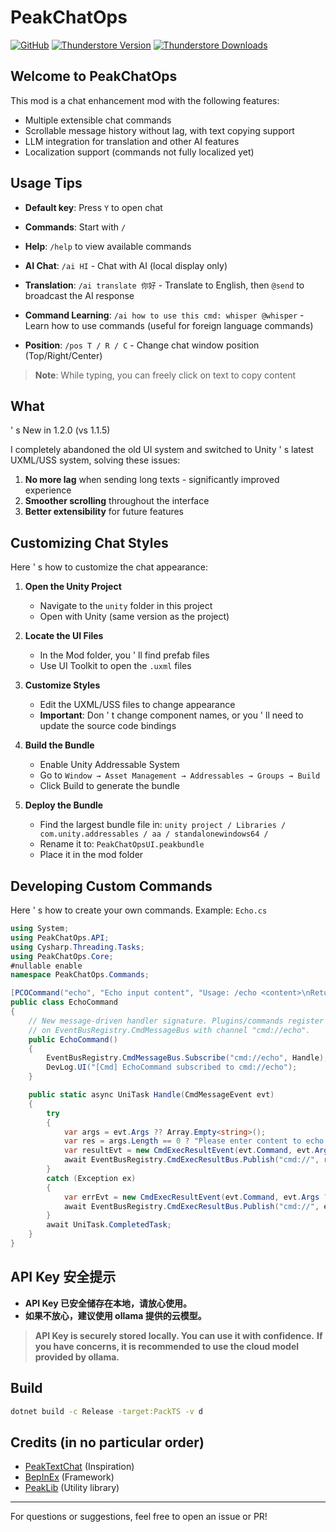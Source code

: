 # PeakChatOps
[![GitHub](https://img.shields.io/badge/GitHub-PeakChatOps-LIghtJUNction?style=for-the-badge&logo=GitHub)](https://github.com/LIghtJUNction/PeakMods)
[![Thunderstore Version](https://img.shields.io/thunderstore/v/LIghtPeak/PeakChatOps?style=for-the-badge&logo=thunderstore&logoColor=white)](https://new.thunderstore.io/c/peak/p/LIghtPeak/PeakChatOps/)
[![Thunderstore Downloads](https://img.shields.io/thunderstore/dt/LIghtPeak/PeakChatOps?style=for-the-badge&logo=thunderstore&logoColor=white)](https://new.thunderstore.io/c/peak/p/LIghtPeak/PeakChatOps/)

## Welcome to PeakChatOps

This mod is a chat enhancement mod with the following features:
- Multiple extensible chat commands
- Scrollable message history without lag, with text copying support
- LLM integration for translation and other AI features
- Localization support (commands not fully localized yet)

## Usage Tips

- **Default key**: Press `Y` to open chat
- **Commands**: Start with `/`
- **Help**: `/help` to view available commands
- **AI Chat**: `/ai HI` - Chat with AI (local display only)
- **Translation**: `/ai translate 你好` - Translate to English, then `@send` to broadcast the AI response
- **Command Learning**: `/ai how to use this cmd: whisper @whisper` - Learn how to use commands (useful for foreign language commands)

- **Position**: `/pos T / R / C` - Change chat window position (Top/Right/Center)

> **Note**: While typing, you can freely click on text to copy content

## What
'
s New in 1.2.0 (vs 1.1.5)

I completely abandoned the old UI system and switched to Unity
'
s latest UXML/USS system, solving these issues:

1. **No more lag** when sending long texts - significantly improved experience
2. **Smoother scrolling** throughout the interface
3. **Better extensibility** for future features

## Customizing Chat Styles

Here
'
s how to customize the chat appearance:

1. **Open the Unity Project**
   - Navigate to the `unity` folder in this project
   - Open with Unity (same version as the project)

2. **Locate the UI Files**
   - In the Mod folder, you
'
ll find prefab files
   - Use UI Toolkit to open the `.uxml` files

3. **Customize Styles**
   - Edit the UXML/USS files to change appearance
   - **Important**: Don
'
t change component names, or you
'
ll need to update the source code bindings

4. **Build the Bundle**
   - Enable Unity Addressable System
   - Go to `Window → Asset Management → Addressables → Groups → Build`
   - Click Build to generate the bundle

5. **Deploy the Bundle**
   - Find the largest bundle file in: `unity project / Libraries / com.unity.addressables / aa / standalonewindows64 /`
   - Rename it to: `PeakChatOpsUI.peakbundle`
   - Place it in the mod folder

## Developing Custom Commands

Here
'
s how to create your own commands. Example: `Echo.cs`

```csharp
using System;
using PeakChatOps.API;
using Cysharp.Threading.Tasks;
using PeakChatOps.Core;
#nullable enable
namespace PeakChatOps.Commands;

[PCOCommand("echo", "Echo input content", "Usage: /echo <content>\nReturns your input as-is.")]
public class EchoCommand
{
    // New message-driven handler signature. Plugins/commands register handlers
    // on EventBusRegistry.CmdMessageBus with channel "cmd://echo".
    public EchoCommand()
    {
        EventBusRegistry.CmdMessageBus.Subscribe("cmd://echo", Handle);
        DevLog.UI("[Cmd] EchoCommand subscribed to cmd://echo");
    }

    public static async UniTask Handle(CmdMessageEvent evt)
    {
        try
        {
            var args = evt.Args ?? Array.Empty<string>();
            var res = args.Length == 0 ? "Please enter content to echo." : string.Join(" ", args);
            var resultEvt = new CmdExecResultEvent(evt.Command, evt.Args ?? Array.Empty<string>(), evt.UserId, stdout: res, stderr: null, success: true);
            await EventBusRegistry.CmdExecResultBus.Publish("cmd://", resultEvt);
        }
        catch (Exception ex)
        {
            var errEvt = new CmdExecResultEvent(evt.Command, evt.Args ?? Array.Empty<string>(), evt.UserId, stdout: null, stderr: ex.Message, success: false);
            await EventBusRegistry.CmdExecResultBus.Publish("cmd://", errEvt);
        }
        await UniTask.CompletedTask;
    }
}
```


## API Key 安全提示

- **API Key 已安全储存在本地，请放心使用。**
- **如果不放心，建议使用 ollama 提供的云模型。**

> **API Key is securely stored locally. You can use it with confidence.**
> **If you have concerns, it is recommended to use the cloud model provided by ollama.**


## Build

```bash
dotnet build -c Release -target:PackTS -v d
```



## Credits (in no particular order)
- [PeakTextChat](https://github.com/borealityy/PeakTextChat) (Inspiration)
- [BepInEx](https://github.com/BepInEx/BepInEx) (Framework)
- [PeakLib](https://github.com/PeakModding/PeakLib) (Utility library)

---
For questions or suggestions, feel free to open an issue or PR!
